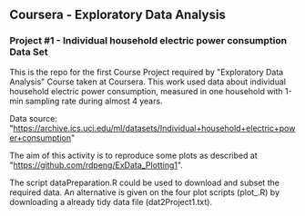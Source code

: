 ## Coursera - Exploratory Data Analysis
### Project #1 - Individual household electric power consumption Data Set

This is the repo for the first Course Project required by "Exploratory Data Analysis" Course taken at Coursera. This work used data about individual household electric power consumption, measured in one household with 1-min sampling rate during almost 4 years.

Data source:
"https://archive.ics.uci.edu/ml/datasets/Individual+household+electric+power+consumption"

The aim of this activity is to reproduce some plots as described at "https://github.com/rdpeng/ExData_Plotting1".

The script dataPreparation.R could be used to download and subset the required data. An alternative is given on the four plot scripts (plot_.R) by downloading a already tidy data file (dat2Project1.txt).
